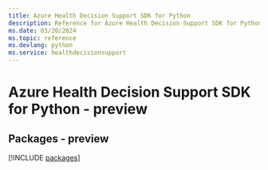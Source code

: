 ```yaml
---
title: Azure Health Decision Support SDK for Python
description: Reference for Azure Health Decision Support SDK for Python
ms.date: 03/20/2024
ms.topic: reference
ms.devlang: python
ms.service: healthdecisionsupport
---
```

# Azure Health Decision Support SDK for Python - preview
## Packages - preview
[!INCLUDE [packages](health-decision-support-index.md)]